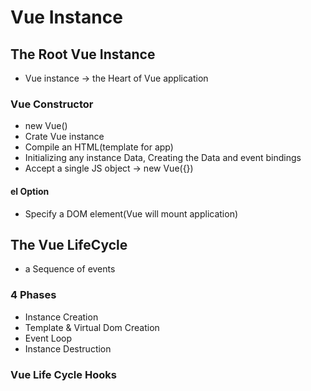 # Vue Instance

## The Root Vue Instance
- Vue instance -> the Heart of Vue application
### Vue Constructor
- new Vue()
- Crate Vue instance
- Compile an HTML(template for app)
- Initializing any instance Data, Creating the Data and event bindings
- Accept a single JS object -> new Vue({})
#### el Option
- Specify a DOM element(Vue will mount application)

## The Vue LifeCycle
- a Sequence of events
### 4 Phases
- Instance Creation
- Template & Virtual Dom Creation
- Event Loop
- Instance Destruction

### Vue Life Cycle Hooks